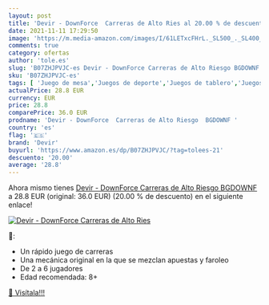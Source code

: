 ```yaml
---
layout: post
title: 'Devir - DownForce  Carreras de Alto Ries al 20.00 % de descuento'
date: 2021-11-11 17:29:50
image: 'https://m.media-amazon.com/images/I/61LETxcFHrL._SL500_._SL400_.jpg'
comments: true
category: ofertas
author: 'tole.es'
slug: 'B07ZHJPVJC-es Devir - DownForce Carreras de Alto Riesgo BGDOWNF'
sku: 'B07ZHJPVJC-es'
tags: [ 'Juego de mesa','Juegos de deporte','Juegos de tablero','Juegos y accesorios para juegos','Juguetes','Juguetes y juegos','devir', ]
actualPrice: 28.8 EUR
currency: EUR
price: 28.8
comparePrice: 36.0 EUR
prodname: 'Devir - DownForce  Carreras de Alto Riesgo  BGDOWNF '
country: 'es'
flag: '🇪🇸'
brand: 'Devir'
buyurl: 'https://www.amazon.es/dp/B07ZHJPVJC/?tag=tolees-21'
descuento: '20.00'
average: '28.8'
---
```


Ahora mismo tienes [Devir - DownForce  Carreras de Alto Riesgo  BGDOWNF ](https://www.amazon.es/dp/B07ZHJPVJC/?tag=tolees-21) a 28.8 EUR (original: 36.0 EUR) (20.00 %  de descuento) en el siguiente enlace!

[![Devir - DownForce  Carreras de Alto Ries](https://m.media-amazon.com/images/I/61LETxcFHrL._SL500_._SL400_.jpg)](https://www.amazon.es/dp/B07ZHJPVJC/?tag=tolees-21)

🔎:

- Un rápido juego de carreras
- Una mecánica original en la que se mezclan apuestas y faroleo
- De 2 a 6 jugadores
- Edad recomendada: 8+

[🛒 Visítala!!!](https://www.amazon.es/dp/B07ZHJPVJC/?tag=tolees-21)
